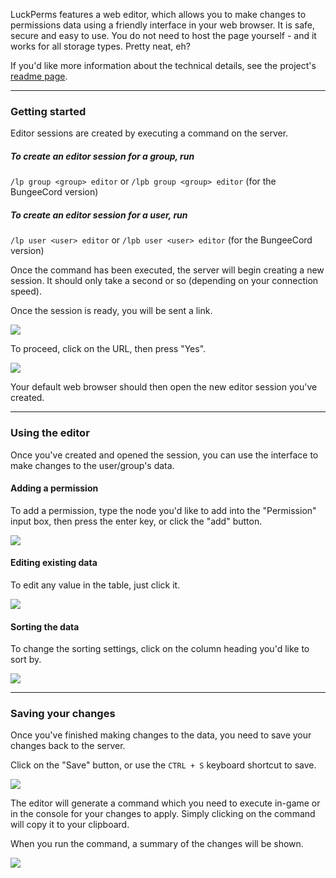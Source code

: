 LuckPerms features a web editor, which allows you to make changes to permissions data using a friendly interface in your web browser. It is safe, secure and easy to use. You do not need to host the page yourself - and it works for all storage types. Pretty neat, eh?

If you'd like more information about the technical details, see the project's [readme page](https://github.com/lucko/LuckPermsWebEditor/blob/master/README.md).

___

### Getting started

Editor sessions are created by executing a command on the server.

##### To create an editor session for a group, run
`/lp group <group> editor` or `/lpb group <group> editor` (for the BungeeCord version)

##### To create an editor session for a user, run
`/lp user <user> editor` or `/lpb user <user> editor` (for the BungeeCord version)


Once the command has been executed, the server will begin creating a new session. It should only take a second or so (depending on your connection speed).

Once the session is ready, you will be sent a link.

![](https://i.imgur.com/iqxlldA.png)

To proceed, click on the URL, then press "Yes".

![](https://i.imgur.com/yFNXCEp.png)

Your default web browser should then open the new editor session you've created.

___

### Using the editor

Once you've created and opened the session, you can use the interface to make changes to the user/group's data.

#### Adding a permission

To add a permission, type the node you'd like to add into the "Permission" input box, then press the enter key, or click the "add" button.

![](https://giant.gfycat.com/TerrificAccomplishedIndusriverdolphin.gif)

#### Editing existing data

To edit any value in the table, just click it.

![](https://giant.gfycat.com/FirmLightheartedAddax.gif)

#### Sorting the data

To change the sorting settings, click on the column heading you'd like to sort by.

![](https://giant.gfycat.com/PastFinishedCougar.gif)

___

### Saving your changes

Once you've finished making changes to the data, you need to save your changes back to the server.

Click on the "Save" button, or use the `CTRL + S` keyboard shortcut to save.

![](https://giant.gfycat.com/NegativeIncompleteCougar.gif)

The editor will generate a command which you need to execute in-game or in the console for your changes to apply. Simply clicking on the command will copy it to your clipboard.

When you run the command, a summary of the changes will be shown.

![](https://i.imgur.com/dXbpjQ9.png)